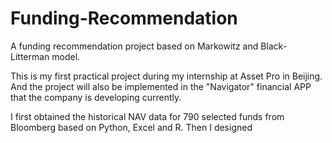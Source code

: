# Funding-Recommendation
A funding recommendation project based on Markowitz and Black-Litterman model.

This is my first practical project during my internship at Asset Pro in Beijing. And the project will also be implemented in the "Navigator" financial APP that the company is developing currently.

I first obtained the historical NAV data for 790 selected funds from Bloomberg based on Python, Excel and R.
Then I designed  
